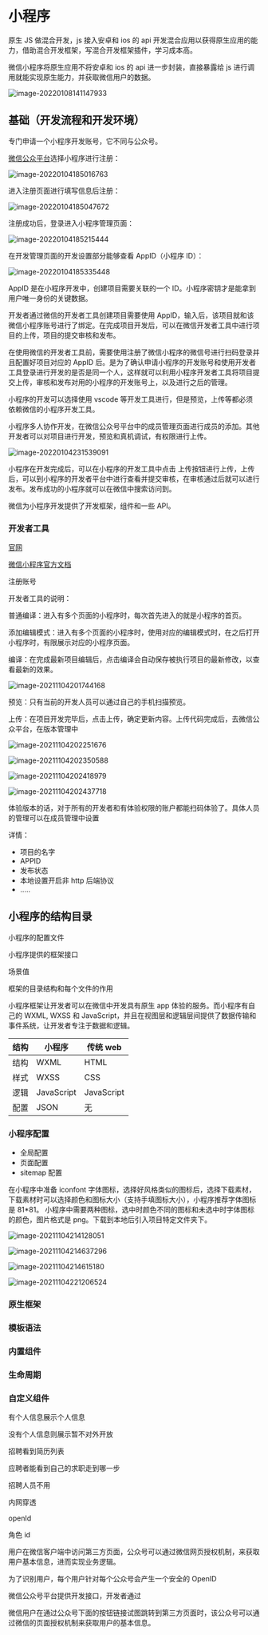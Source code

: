 # 小程序

原生 JS 做混合开发，js 接入安卓和 ios 的 api 开发混合应用以获得原生应用的能力，借助混合开发框架，写混合开发框架插件，学习成本高。

微信小程序将原生应用不将安卓和 ios 的 api 进一步封装，直接暴露给 js 进行调用就能实现原生能力，并获取微信用户的数据。

![image-20220108141147933](..\typora-user-images\image-20220108141147933.png)

## 基础（开发流程和开发环境）

专门申请一个小程序开发账号，它不同与公众号。

[微信公众平台](https://mp.weixin.qq.com/)选择小程序进行注册：

![image-20220104185016763](..\typora-user-images\image-20220104185016763.png)

进入注册页面进行填写信息后注册：

![image-20220104185047672](..\typora-user-images\image-20220104185047672.png)

注册成功后，登录进入小程序管理页面：

![image-20220104185215444](..\typora-user-images\image-20220104185215444.png)

在开发管理页面的开发设置部分能够查看 AppID（小程序 ID）：

![image-20220104185335448](..\typora-user-images\image-20220104185335448.png)

AppID 是在小程序开发中，创建项目需要关联的一个 ID。小程序密钥才是能拿到用户唯一身份的关键数据。

开发者通过微信的开发者工具创建项目需要使用 AppID，输入后，该项目就和该微信小程序账号进行了绑定。在完成项目开发后，可以在微信开发者工具中进行项目的上传，项目的提交审核和发布。

在使用微信的开发者工具前，需要使用注册了微信小程序的微信号进行扫码登录并且配置好项目对应的 AppID 后。是为了确认申请小程序的开发账号和使用开发者工具登录进行开发的是否是同一个人，这样就可以利用小程序开发者工具将项目提交上传，审核和发布对用的小程序的开发账号上，以及进行之后的管理。

小程序的开发可以选择使用 vscode 等开发工具进行，但是预览，上传等都必须依赖微信的小程序开发工具。

小程序多人协作开发，在微信公众号平台中的成员管理页面进行成员的添加。其他开发者可以对项目进行开发，预览和真机调试，有权限进行上传。

![image-20220104231539091](.\typora-user-images\image-20220104231539091.png)

小程序在开发完成后，可以在小程序的开发工具中点击 上传按钮进行上传，上传后，可以到小程序的开发者平台中进行查看并提交审核，在审核通过后就可以进行发布。发布成功的小程序就可以在微信中搜索访问到。

微信为小程序开发提供了开发框架，组件和一些 API。

### 开发者工具

[官网](_https://mp.weixin.qq.com/)

[微信小程序官方文档](https://developers.weixin.qq.com/miniprogram/dev/devtools/devtools.html)

注册账号

开发者工具的说明：

普通编译：进入有多个页面的小程序时，每次首先进入的就是小程序的首页。

添加编辑模式：进入有多个页面的小程序时，使用对应的编辑模式时，在之后打开小程序时，有限展示对应的小程序页面。

编译：在完成最新项目编辑后，点击编译会自动保存被执行项目的最新修改，以查看最新的效果。

![image-20211104201744168](..\typora-user-images\image-20211104201744168.png)

预览：只有当前的开发人员可以通过自己的手机扫描预览。

上传：在项目开发完毕后，点击上传，确定更新内容。上传代码完成后，去微信公众平台，在版本管理中

![image-20211104202251676](..\typora-user-images\image-20211104202251676.png)

![image-20211104202350588](..\typora-user-images\image-20211104202350588.png)

![image-20211104202418979](..\typora-user-images\image-20211104202418979.png)

![image-20211104202437718](..\typora-user-images\image-20211104202437718.png)

体验版本的话，对于所有的开发者和有体验权限的账户都能扫码体验了。具体人员的管理可以在成员管理中设置

详情：

- 项目的名字
- APPID
- 发布状态
- 本地设置开启非 http 后端协议
- .....

## **小程序的结构目录**

小程序的配置文件

小程序提供的框架接口

场景值

框架的目录结构和每个文件的作用

小程序框架让开发者可以在微信中开发具有原生 app 体验的服务。而小程序有自己的 WXML, WXSS 和 JavaScript，并且在视图层和逻辑层间提供了数据传输和事件系统，让开发者专注于数据和逻辑。

| 结构 | 小程序     | 传统 web   |
| ---- | ---------- | ---------- |
| 结构 | WXML       | HTML       |
| 样式 | WXSS       | CSS        |
| 逻辑 | JavaScript | JavaScript |
| 配置 | JSON       | 无         |

### 小程序配置

- 全局配置
- 页面配置
- sitemap 配置

在小程序中准备 iconfont 字体图标，选择好风格类似的图标后，选择下载素材，下载素材时可以选择颜色和图标大小（支持手填图标大小），小程序推荐字体图标是 81\*81。 小程序中需要两种图标，选中时颜色不同的图标和未选中时字体图标的颜色，图片格式是 png。下载到本地后引入项目特定文件夹下。

![image-20211104214128051](..\typora-user-images\image-20211104214128051.png)

![image-20211104214637296](..\typora-user-images\image-20211104214637296.png)

![image-20211104214615180](..\typora-user-images\image-20211104214615180.png)

![image-20211104221206524](..\typora-user-images\image-20211104221206524.png)

### 原生框架

### 模板语法

### 内置组件

### 生命周期

### 自定义组件

有个人信息展示个人信息

没有个人信息则展示暂不对外开放

招聘看到简历列表

应聘者能看到自己的求职走到哪一步

招聘人员不用

内网穿透

openId

角色 id

用户在微信客户端中访问第三方页面，公众号可以通过微信网页授权机制，来获取用户基本信息，进而实现业务逻辑。

为了识别用户，每个用户针对每个公众号会产生一个安全的 OpenID

微信公众号平台提供开发接口，开发者通过

微信用户在通过公众号下面的按钮链接试图跳转到第三方页面时，该公众号可以通过微信的页面授权机制来获取用户的基本信息。
